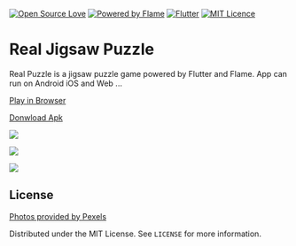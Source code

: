 [![Open Source Love](https://badges.frapsoft.com/os/v1/open-source.svg?v=102)](https://github.com/xfans/flutter_jigsaw_puzzle)
[![Powered by Flame](https://img.shields.io/badge/Powered%20by-%F0%9F%94%A5-orange.svg)](https://flame-engine.org)
[![Flutter](https://img.shields.io/badge/Made%20with-Flutter-blue.svg)](https://flutter.dev/)
[![MIT Licence](https://badges.frapsoft.com/os/mit/mit.svg?v=103)](https://opensource.org/licenses/mit-license.php)


# Real Jigsaw Puzzle

Real Puzzle is a jigsaw puzzle game powered by Flutter and Flame.
App can run on Android iOS and Web ...

[Play in Browser](https://realpuzzle.pages.dev)

[Donwload Apk](https://github.com/xfans/flutter_jigsaw_puzzle/raw/master/apk/real_puzzle_1.0.3.apk)

![](https://github.com/xfans/flutter_jigsaw_puzzle/blob/master/screenshot/real-puzzle01.webp)

![](https://github.com/xfans/flutter_jigsaw_puzzle/blob/master/screenshot/real-puzzle02.webp)

![](https://github.com/xfans/flutter_jigsaw_puzzle/blob/master/screenshot/real-puzzle03.webp)


## License
[Photos provided by Pexels](https://www.pexels.com)

Distributed under the MIT License. See `LICENSE` for more information.
